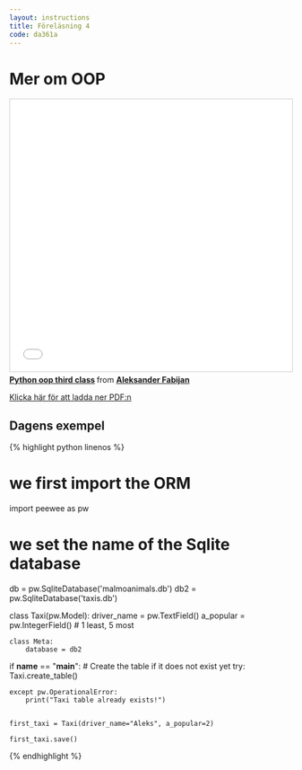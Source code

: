 ```yaml
---
layout: instructions
title: Föreläsning 4
code: da361a
---
```


# Mer om OOP

<iframe src="//www.slideshare.net/slideshow/embed_code/key/f6bt31Di7mLxxw" width="595" height="485" frameborder="0" marginwidth="0" marginheight="0" scrolling="no" style="border:1px solid #CCC; border-width:1px; margin-bottom:5px; max-width: 100%;" allowfullscreen> </iframe> <div style="margin-bottom:5px"> <strong> <a href="//www.slideshare.net/AleksanderFabijan/python-oop-third-class" title="Python oop third class" target="_blank">Python oop third class</a> </strong> from <strong><a href="https://www.slideshare.net/AleksanderFabijan" target="_blank">Aleksander Fabijan</a></strong> </div>

[Klicka här för att ladda ner PDF:n](/assets/pdf/pythonoop-thirdclass-181002142005.pdf)


## Dagens exempel

{% highlight python linenos %}
# we first import the ORM
import peewee as pw

# we set the name of the Sqlite database
db = pw.SqliteDatabase('malmoanimals.db')
db2 = pw.SqliteDatabase('taxis.db')

class Taxi(pw.Model):
    driver_name = pw.TextField()
    a_popular = pw.IntegerField()  # 1 least, 5 most

    class Meta:
        database = db2

if __name__ == "__main__":
    # Create the table if it does not exist yet
    try:
        Taxi.create_table()

    except pw.OperationalError:
        print("Taxi table already exists!")

    
    first_taxi = Taxi(driver_name="Aleks", a_popular=2)

    first_taxi.save()

{% endhighlight %}
